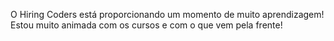 O Hiring Coders está proporcionando um momento de muito aprendizagem! Estou muito animada com os cursos e com o que vem pela frente!